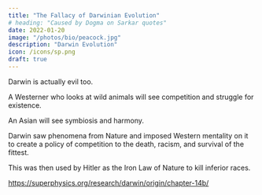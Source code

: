 ```yaml
---
title: "The Fallacy of Darwinian Evolution"
# heading: "Caused by Dogma on Sarkar quotes"
date: 2022-01-20
image: "/photos/bio/peacock.jpg"
description: "Darwin Evolution"
icon: /icons/sp.png
draft: true
---
```



Darwin is actually evil too. 

A Westerner who looks at wild animals will see competition and struggle for existence.

An Asian will see symbiosis and harmony. 

Darwin saw phenomena from Nature and imposed Western mentality on it to create a policy of competition to the death, racism, and survival of the fittest.

This was then used by Hitler as the Iron Law of Nature to kill inferior races.

https://superphysics.org/research/darwin/origin/chapter-14b/